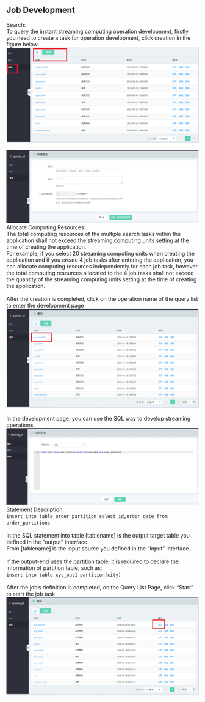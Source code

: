 ## Job Development<br>
Search: <br>
To query the instant streaming computing operation development, firstly you need to create a task for operation development, click creation in the figure below. <br>
![sc-022](https://github.com/jdcloudcom/cn/blob/edit/image/Streamcompute/SC-022.png?raw=true)<br><br>
![sc-023](https://github.com/jdcloudcom/cn/blob/edit/image/Streamcompute/SC-023.png?raw=true)<br>
Allocate Computing Resources: <br>
The total computing resources of the multiple search tasks within the application shall not exceed the streaming computing units setting at the time of creating the application. <br>
For example, if you select 20 streaming computing units when creating the application and if you create 4 job tasks after entering the application, you can allocate computing resources independently for each job task, however the total computing resources allocated to the 4 job tasks shall not exceed the quantity of the streaming computing units setting at the time of creating the application. <br><br>
After the creation is completed, click on the operation name of the query list to enter the development page<br>
![sc-024](https://github.com/jdcloudcom/cn/blob/edit/image/Streamcompute/SC-024.png?raw=true)<br><br>
In the development page, you can use the SQL way to develop streaming operations. <br>
![sc-025](https://github.com/jdcloudcom/cn/blob/edit/image/Streamcompute/SC-025.png?raw=true)<br>
Statement Description: <br>
`insert into table order_partition select id,order_date from order_partitions`<br><br>
In the SQL statement into table [tablename] is the output target table you defined in the “output” interface. <br>
From [tablename] is the input source you defined in the “Input” interface. <br><br>
If the output-end uses the partition table, it is required to declare the information of partition table, such as: <br>
`insert into table xyc_out1 partition(city)`<br><br>
After the job’s definition is completed, on the Query List Page, click “Start” to start the job task. <br>
![sc-026](https://github.com/jdcloudcom/cn/blob/edit/image/Streamcompute/SC-026.png?raw=true)<br>